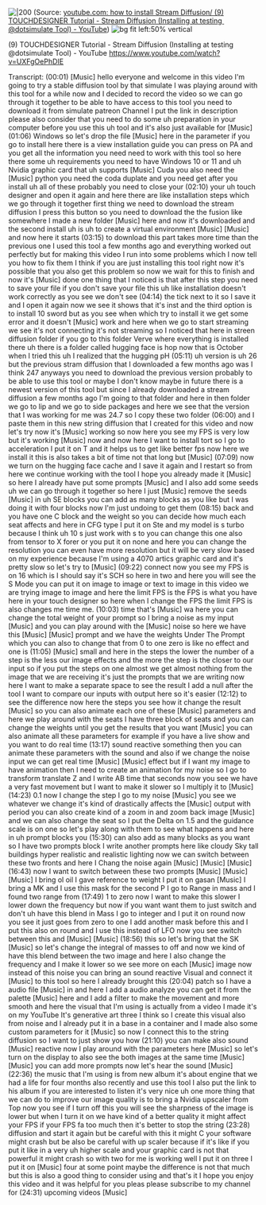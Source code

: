 
![|200](https://i.ytimg.com/vi/UXFgOePhDIE/hqdefault.jpg)
(Source: [youtube.com: how to install Stream Diffusion/ (9) TOUCHDESIGNER Tutorial - Stream Diffusion (Installing at testing ​⁠‪@dotsimulate‬ Tool) - YouTube](https://youtu.be/UXFgOePhDIE?t=99))
![bg fit left:50% vertical](https://i.imgur.com/9GHYno7.webp)

(9) TOUCHDESIGNER Tutorial - Stream Diffusion (Installing at testing ​⁠‪@dotsimulate‬ Tool) - YouTube
https://www.youtube.com/watch?v=UXFgOePhDIE

Transcript:
(00:01) [Music] hello everyone and welcome in this video I'm going to try a stable diffusion tool by that simulate I was playing around with this tool for a while now and I decided to record the video so we can go through it together to be able to have access to this tool you need to download it from simulate patreon Channel I put the link in description please also consider that you need to do some uh preparation in your computer before you use this uh tool and it's also just available for [Music]
(01:06) Windows so let's drop the file [Music] here in the parameter if you go to install here there is a view installation guide you can press on PA and you get all the information you need need to work with this tool so here there some uh requirements you need to have Windows 10 or 11 and uh Nvidia graphic card that uh supports [Music] Cuda you also need the [Music] python you need the coda duplate and you need get after you install uh all of these probably you need to close your
(02:10) your uh touch designer and open it again and here there are like installation steps which we go through it together first thing we need to download the stream diffusion I press this button so you need to download the the fusion like somewhere I made a new folder [Music] here and now it's downloaded and the second install uh is uh to create a virtual environment [Music] [Music] and now here it starts
(03:15) to download this part takes more time than the previous one I used this tool a few months ago and everything worked out perfectly but for making this video I run into some problems which I now tell you how to fix them I think if you are just installing this tool right now it's possible that you also get this problem so now we wait for this to finish and now it's [Music] done one thing that I noticed is that after this step you need to save your file if you don't save your file this uh like installation doesn't work correctly as you see we don't see
(04:14) the tick next to it so I save it and I open it again now we see it shows that it's inst and the third option is to install 10 sword but as you see when which try to install it we get some error and it doesn't [Music] work and here when we go to start streaming we see it's not connecting it's not streaming so I noticed that here in streen diffusion folder if you go to this folder Verve where everything is installed there uh there is a folder called hugging face is hop now that is October when I tried this uh I realized that the hugging pH
(05:11) uh version is uh 26 but the previous stram diffusion that I downloaded a few months ago was I think 247 anyways you need to download the previous version probably to be able to use this tool or maybe I don't know maybe in future there is a newest version of this tool but since I already downloaded a stream diffusion a few months ago I'm going to that folder and here in then folder we go to lip and we go to side packages and here we see that the version that I was working for me was 24.7 so I copy these two folder
(06:00) and I paste them in this new string diffusion that I created for this video and now let's try now it's [Music] working so now here you see my FPS is very low but it's working [Music] now and now here I want to install tort so I go to acceleration I put it on T and it helps us to get like better fps now here we install it this is also takes a bit of time not that long but [Music]
(07:09) now we turn on the hugging face cache and I save it again and I restart so from here we continue working with the tool I hope you already made it [Music] so here I already have put some prompts [Music] and I also add some seeds uh we can go through it together so here I just [Music] remove the seeds [Music] in uh SE blocks you can add as many blocks as you like but I was doing it with four blocks now I'm just undoing to get them
(08:15) back and you have one C block and the weight so you can decide how much each seat affects and here in CFG type I put it on Ste and my model is s turbo because I think uh 10 s just work with s to you can change this one also from tensor to X forer or you put it on none and here you can change the resolution you can even have more resolution but it will be very slow based on my experience because I'm using a 4070 artics graphic card and it's pretty slow so let's try to [Music]
(09:22) connect now you see my FPS is on 16 which is I should say it's SCH so here in two and here you will see the S Mode you can put it on image to image or text to image in this video we are trying image to image and here the limit FPS is the FPS is what you have here in your touch designer so here when I change the FPS the limit FPS is also changes me time me.
(10:03) time that's [Music] wa here you can change the total weight of your prompt so I bring a noise as my input [Music] and you can play around with the [Music] noise so here we have this [Music] [Music] prompt and we have the weights Under The Prompt which you can also to change that from 0 to one zero is like no effect and one is
(11:05) [Music] small and here in the steps the lower the number of a step is the less our image effects and the more the step is the closer to our input so if you put the steps on one almost we get almost nothing from the image that we are receiving it's just the prompts that we are writing now here I want to make a separate space to see the result I add a null after the tool I want to compare our inputs with output here so it's easier
(12:12) to see the difference now here the steps you see how it change the result [Music] so you can also animate each one of these [Music] parameters and here we play around with the seats I have three block of seats and you can change the weights until you get the results that you want [Music] you can also animate all these parameters for example if you have a live show and you want to do real time
(13:17) sound reactive something then you can animate these parameters with the sound and also if we change the noise input we can get real time [Music] [Music] effect but if I want my image to have animation then I need to create an animation for my noise so I go to transform translate Z and I write AB time that seconds now you see we have a very fast movement but I want to make it slower so I multiply it to [Music]
(14:23) 0.1 now I change the step I go to my noise [Music] you see we whatever we change it's kind of drastically affects the [Music] output with period you can also create kind of a zoom in and zoom back image [Music] and we can also change the seat so I put the Delta on 1.5 and the guidance scale is on one so let's play along with them to see what happens and here in uh prompt blocks you
(15:30) can also add as many blocks as you want so I have two prompts block I write another prompts here like cloudy Sky tall buildings hyper realistic and realistic lighting now we can switch between these two fronts and here I Chang the noise again [Music] [Music] [Music]
(16:43) now I want to switch between these two prompts [Music] [Music] [Music] I bring ol oil I gave reference to weight I put it on gasan [Music] I bring a MK and I use this mask for the second P I go to Range in mass and I found two range from
(17:49) 1 to zero now I want to make this slower I lower down the frequency but now if you want want them to just switch and don't uh have this blend in Mass I go to integer and I put it on round now you see it just goes from zero to one I add another mask before this and I put this also on round and I use this instead of LFO now you see switch between this and [Music] [Music]
(18:56) this so let's bring that the SK [Music] so let's change the integral of masses to off and now we kind of have this blend between the two image and here I also change the frequency and I make it lower so we see more on each [Music] image now instead of this noise you can bring an sound reactive Visual and connect it [Music] to this tool so here I already brought this
(20:04) patch so I have a audio file [Music] in and here I add a audio analyze you can get it from the palette [Music] here and I add a filter to make the movement and more smooth and here the visual that I'm using is actually from a video I made it's on my YouTube It's generative art three I think so I create this visual also from noise and I already put it in a base in a container and I made also some custom parameters for it [Music] so now I connect this to the string diffusion so I want to just show you how
(21:10) you can make also sound [Music] reactive now I play around with the parameters here [Music] so let's turn on the display to also see the both images at the same time [Music] [Music] you can add more prompts now let's hear the sound [Music]
(22:36) the music that I'm using is from new album it's about engine that we had a life for four months also recently and use this tool I also put the link to his album if you are interested to listen it's very nice uh one more thing that we can do to improve our image quality is to bring a Nvidia upscaler from Top now you see if I turn off this you will see the sharpness of the image is lower but when I turn it on we have kind of a better quality it might affect your FPS if your FPS fa too much then it's better to stop the string
(23:28) diffusion and start it again but be careful with this it might C your software might crash but be also be careful with up scaler because if it's like if you put it like in a very uh higher scale and your graphic card is not that powerful it might crash so with two for me is working well I put it on three I put it on [Music] four at some point maybe the difference is not that much but this is also a good thing to consider using and that's it I hope you enjoy this video and it was helpful for you pleas please subscribe to my channel for
(24:31) upcoming videos [Music]